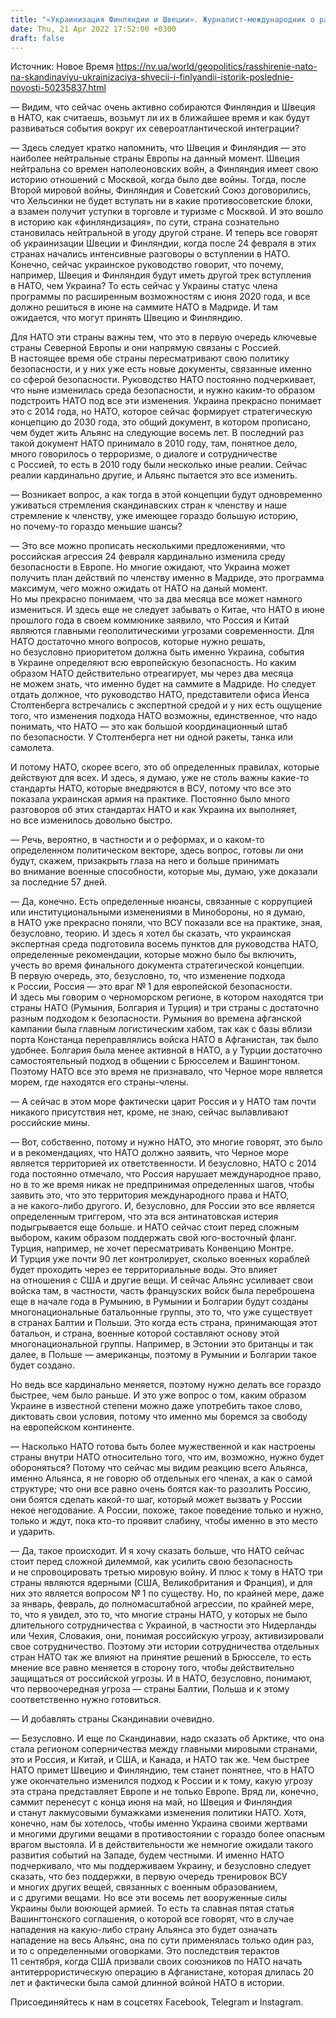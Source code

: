 ```yaml
---
title: "«Украинизация Финляндии и Швеции». Журналист-международник о расширении НАТО на Скандинавию — интервью"
date: Thu, 21 Apr 2022 17:52:00 +0300
draft: false
---
```

Источник: Новое Время https://nv.ua/world/geopolitics/rasshirenie-nato-na-skandinaviyu-ukrainizaciya-shvecii-i-finlyandii-istorik-poslednie-novosti-50235837.html


— Видим, что сейчас очень активно собираются Финляндия и Швеция в НАТО, как считаешь, возьмут ли их в ближайшее время и как будут развиваться события вокруг их североатлантической интеграции?

— Здесь следует кратко напомнить, что Швеция и Финляндия — это наиболее нейтральные страны Европы на данный момент. Швеция нейтральна со времен наполеоновских войн, а Финляндия имеет свою историю отношений с Москвой, когда было две войны. Тогда, после Второй мировой войны, Финляндия и Советский Союз договорились, что Хельсинки не будет вступать ни в какие противосоветские блоки, а взамен получит уступки в торговле и туризме с Москвой. И это вошло в историю как «финляндизация», по сути, страна сознательно становилась нейтральной в угоду другой стране. И теперь все говорят об украинизации Швеции и Финляндии, когда после 24 февраля в этих странах начались интенсивные разговоры о вступлении в НАТО. Конечно, сейчас украинское руководство говорит, что почему, например, Швеция и Финляндия будут иметь другой трек вступления в НАТО, чем Украина? То есть сейчас у Украины статус члена программы по расширенным возможностям с июня 2020 года, и все должно решиться в июне на саммите НАТО в Мадриде. И там ожидается, что могут принять Швецию и Финляндию.

Для НАТО эти страны важны тем, что это в первую очередь ключевые страны Северной Европы и они напрямую связаны с Россией. В настоящее время обе страны пересматривают свою политику безопасности, и у них уже есть новые документы, связанные именно со сферой безопасности. Руководство НАТО постоянно подчеркивает, что ныне изменилась среда безопасности, и нужно каким-то образом подстроить НАТО под все эти изменения. Украина прекрасно понимает это с 2014 года, но НАТО, которое сейчас формирует стратегическую концепцию до 2030 года, это общий документ, в котором прописано, чем будет жить Альянс на следующие восемь лет. В последний раз такой документ НАТО принимало в 2010 году, там, понятное дело, много говорилось о терроризме, о диалоге и сотрудничестве с Россией, то есть в 2010 году были несколько иные реалии. Сейчас реалии кардинально другие, и Альянс пытается это все изменить.

— Возникает вопрос, а как тогда в этой концепции будут одновременно уживаться стремления скандинавских стран к членству и наше стремление к членству, уже имеющее гораздо большую историю, но почему-то гораздо меньшие шансы?

— Это все можно прописать несколькими предложениями, что российская агрессия 24 февраля кардинально изменила среду безопасности в Европе. Но многие ожидают, что Украина может получить план действий по членству именно в Мадриде, это программа максимум, чего можно ожидать от НАТО на даный момент. Но мы прекрасно понимаем, что за два месяца все может намного измениться. И здесь еще не следует забывать о Китае, что НАТО в июне прошлого года в своем коммюнике заявило, что Россия и Китай являются главными геополитическими угрозами современности. Для НАТО достаточно много вопросов, которые нужно решать, но безусловно приоритетом должна быть именно Украина, события в Украине определяют всю европейскую безопасность. Но каким образом НАТО действительно отреагирует, мы через два месяца не можем знать, что именно будет на саммите в Мадриде. Но следует отдать должное, что руководство НАТО, представители офиса Йенса Столтенберга встречались с экспертной средой и у них есть ощущение того, что изменения подхода НАТО возможны, единственное, что надо понимать, что НАТО — это как большой координационный штаб по безопасности. У Столтенберга нет ни одной ракеты, танка или самолета.

И потому НАТО, скорее всего, это об определенных правилах, которые действуют для всех. И здесь, я думаю, уже не столь важны какие-то стандарты НАТО, которые внедряются в ВСУ, потому что все это показала украинская армия на практике. Постоянно было много разговоров об этих стандартах НАТО и как Украина их выполняет, но все изменилось довольно быстро.

— Речь, вероятно, в частности и о реформах, и о каком-то определенном политическом векторе, здесь вопрос, готовы ли они будут, скажем, призакрыть глаза на него и больше принимать во внимание военные способности, которые мы, думаю, уже доказали за последние 57 дней.

— Да, конечно. Есть определенные нюансы, связанные с коррупцией или институциональными изменениями в Минобороны, но я думаю, в НАТО уже прекрасно поняли, что ВСУ показали все на практике, зная, безусловно, теорию. И здесь я хотел бы сказать, что украинская экспертная среда подготовила восемь пунктов для руководства НАТО, определенные рекомендации, которые можно было бы включить, учесть во время финального документа стратегической концепции. В первую очередь, это, безусловно, то, что изменение подхода к России, Россия — это враг № 1 для европейской безопасности. И здесь мы говорим о черноморском регионе, в котором находятся три страны НАТО (Румыния, Болгария и Турция) и три страны с достаточно разным подходом к безопасности. Румыния во времена афганской кампании была главным логистическим хабом, так как с базы вблизи порта Констанца переправлялись войска НАТО в Афганистан, так было удобнее. Болгария была менее активной в НАТО, а у Турции достаточно самостоятельный подход в общении с Брюсселем и Вашингтоном. Поэтому НАТО все это время не признавало, что Черное море является морем, где находятся его страны-члены.

— А сейчас в этом море фактически царит Россия и у НАТО там почти никакого присутствия нет, кроме, не знаю, сейчас вылавливают российские мины.

— Вот, собственно, потому и нужно НАТО, это многие говорят, это было и в рекомендациях, что НАТО должно заявить, что Черное море является территорией их ответственности. И безусловно, НАТО с 2014 года постоянно отмечало, что Россия нарушает международное право, но в то же время никак не предпринимая определенных шагов, чтобы заявить это, что это территория международного права и НАТО, а не какого-либо другого. И, безусловно, для России это все является определенным триггером, что эта вся антинатовская истерия подыгрывается еще больше. и НАТО сейчас стоит перед сложным выбором, каким образом поддержать свой юго-восточный фланг. Турция, например, не хочет пересматривать Конвенцию Монтре. И Турция уже почти 90 лет контролирует, сколько военных кораблей будет проходить через ее территориальные воды. Это влияет на отношения с США и другие вещи. И сейчас Альянс усиливает свои войска там, в частности, часть французских войск была переброшена еще в начале года в Румынию, в Румынии и Болгарии будут созданы многонациональные батальонные группы, это то, что уже существует в странах Балтии и Польши. Это когда есть страна, принимающая этот батальон, и страна, военные которой составляют основу этой многонациональной группы. Например, в Эстонии это британцы и так далее, в Польше — американцы, поэтому в Румынии и Болгарии такое будет создано.

Но ведь все кардинально меняется, поэтому нужно делать все гораздо быстрее, чем было раньше. И это уже вопрос о том, каким образом Украине в известной степени можно даже употребить такое слово, диктовать свои условия, потому что именно мы боремся за свободу на европейском континенте.

— Насколько НАТО готова быть более мужественной и как настроены страны внутри НАТО относительно того, что им, возможно, нужно будет обороняться? Потому что сейчас мы видим реакцию всего Альянса, именно Альянса, я не говорю об отдельных его членах, а как о самой структуре; что они все равно очень боятся как-то разозлить Россию, они боятся сделать какой-то шаг, который может вызвать у России некое негодование. А России, похоже, такое поведение только и нужно, только и ждут, пока кто-то проявит слабину, чтобы именно в это место и ударить.

— Да, такое происходит. И я хочу сказать больше, что НАТО сейчас стоит перед сложной дилеммой, как усилить свою безопасность и не спровоцировать третью мировую войну. И плюс к тому в НАТО три страны являются ядерными (США, Великобритания и Франция), и для них это является вопросом № 1 по существу. Но, по крайней мере, даже за январь, февраль, до полномасштабной агрессии, по крайней мере, то, что я увидел, это то, что многие страны НАТО, у которых не было длительного сотрудничества с Украиной, в частности это Нидерланды или Чехия, Словакия, они, понимая российскую угрозу, активизировали свое сотрудничество. Поэтому эти истории сотрудничества отдельных стран НАТО так же влияют на принятие решений в Брюсселе, то есть мнение все равно меняется в сторону того, чтобы действительно защищаться от российской угрозы. И в НАТО, безусловно, понимают, что первоочередная угроза — страны Балтии, Польша и к этому соответственно нужно готовиться.

— И добавлять страны Скандинавии очевидно.

— Безусловно. И еще по Скандинавии, надо сказать об Арктике, что она стала регионом соперничества между главными мировыми странами, это и Россия, и Китай, и США, и Канада, и НАТО так же. Чем быстрее НАТО примет Швецию и Финляндию, тем станет понятнее, что в НАТО уже окончательно изменился подход к России и к тому, какую угрозу эта страна представляет Европе и не только Европе. Вряд ли, конечно, саммит перенесут с конца июня на май, но Швеция и Финляндия и станут лакмусовыми бумажками изменения политики НАТО. Хотя, конечно, нам бы хотелось, чтобы именно Украина своими жертвами и многими другими вещами в противостоянии с гораздо более опасным врагом выстояла. И в действительности же немногие ожидали такого развития событий на Западе, будем честными. И именно НАТО подчеркивало, что мы поддерживаем Украину, и безусловно следует сказать, что без поддержки, в первую очередь тренировок ВСУ и многих других вещей, связанных с военным образованием, и с другими вещами. Но все эти восемь лет вооруженные силы Украины были воюющей армией. То есть та славная пятая статья Вашингтонского соглашения, о которой все говорят, что в случае нападения на какую-либо страну Альянса это будет означать нападение на весь Альянс, она по сути применялась только один раз, и то с определенными оговорками. Это последствия терактов 11 сентября, когда США призвали своих союзников по НАТО начать антитеррористическую операцию в Афганистане, которая длилась 20 лет и фактически была самой длинной войной НАТО в истории.

Присоединяйтесь к нам в соцсетях Facebook, Telegram и Instagram.
